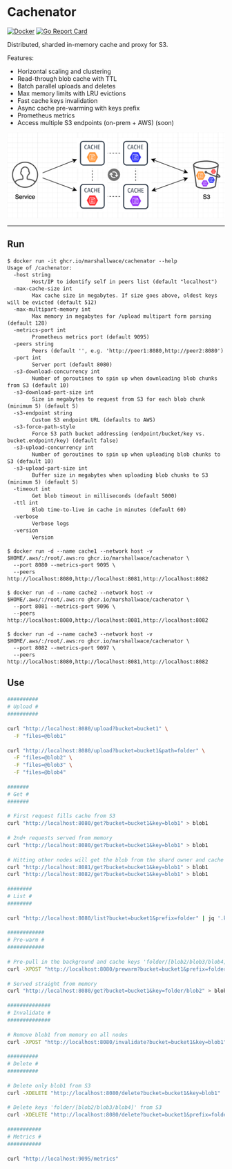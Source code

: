 # Cachenator

[![Docker](https://github.com/MarshallWace/cachenator/workflows/Publish%20Docker/badge.svg)](https://github.com/MarshallWace/cachenator/actions?query=workflow%3A%22Publish+Docker%22) [![Go Report Card](https://goreportcard.com/badge/github.com/MarshallWace/cachenator)](https://goreportcard.com/report/github.com/MarshallWace/cachenator)

Distributed, sharded in-memory cache and proxy for S3.

Features:

- Horizontal scaling and clustering
- Read-through blob cache with TTL
- Batch parallel uploads and deletes
- Max memory limits with LRU evictions
- Fast cache keys invalidation
- Async cache pre-warming with keys prefix
- Prometheus metrics
- Access multiple S3 endpoints (on-prem + AWS) (soon)

<img src="./docs/diagram.png">

---

## Run

```
$ docker run -it ghcr.io/marshallwace/cachenator --help
Usage of /cachenator:
  -host string
    	Host/IP to identify self in peers list (default "localhost")
  -max-cache-size int
    	Max cache size in megabytes. If size goes above, oldest keys will be evicted (default 512)
  -max-multipart-memory int
    	Max memory in megabytes for /upload multipart form parsing (default 128)
  -metrics-port int
    	Prometheus metrics port (default 9095)
  -peers string
    	Peers (default '', e.g. 'http://peer1:8080,http://peer2:8080')
  -port int
    	Server port (default 8080)
  -s3-download-concurrency int
    	Number of goroutines to spin up when downloading blob chunks from S3 (default 10)
  -s3-download-part-size int
    	Size in megabytes to request from S3 for each blob chunk (minimum 5) (default 5)
  -s3-endpoint string
    	Custom S3 endpoint URL (defaults to AWS)
  -s3-force-path-style
    	Force S3 path bucket addressing (endpoint/bucket/key vs. bucket.endpoint/key) (default false)
  -s3-upload-concurrency int
    	Number of goroutines to spin up when uploading blob chunks to S3 (default 10)
  -s3-upload-part-size int
    	Buffer size in megabytes when uploading blob chunks to S3 (minimum 5) (default 5)
  -timeout int
    	Get blob timeout in milliseconds (default 5000)
  -ttl int
    	Blob time-to-live in cache in minutes (default 60)
  -verbose
    	Verbose logs
  -version
    	Version

$ docker run -d --name cache1 --network host -v $HOME/.aws/:/root/.aws:ro ghcr.io/marshallwace/cachenator \
  --port 8080 --metrics-port 9095 \
  --peers http://localhost:8080,http://localhost:8081,http://localhost:8082

$ docker run -d --name cache2 --network host -v $HOME/.aws/:/root/.aws:ro ghcr.io/marshallwace/cachenator \
  --port 8081 --metrics-port 9096 \
  --peers http://localhost:8080,http://localhost:8081,http://localhost:8082

$ docker run -d --name cache3 --network host -v $HOME/.aws/:/root/.aws:ro ghcr.io/marshallwace/cachenator \
  --port 8082 --metrics-port 9097 \
  --peers http://localhost:8080,http://localhost:8081,http://localhost:8082
```

## Use

```bash
##########
# Upload #
##########

curl "http://localhost:8080/upload?bucket=bucket1" \
  -F "files=@blob1"

curl "http://localhost:8080/upload?bucket=bucket1&path=folder" \
  -F "files=@blob2" \
  -F "files=@blob3" \
  -F "files=@blob4"

#######
# Get #
#######

# First request fills cache from S3
curl "http://localhost:8080/get?bucket=bucket1&key=blob1" > blob1

# 2nd+ requests served from memory
curl "http://localhost:8080/get?bucket=bucket1&key=blob1" > blob1

# Hitting other nodes will get the blob from the shard owner and cache it as well before returning
curl "http://localhost:8081/get?bucket=bucket1&key=blob1" > blob1
curl "http://localhost:8082/get?bucket=bucket1&key=blob1" > blob1

########
# List #
########

curl "http://localhost:8080/list?bucket=bucket1&prefix=folder" | jq '.keys'

############
# Pre-warm #
############

# Pre-pull in the background and cache keys 'folder/[blob2/blob3/blob4]'
curl -XPOST "http://localhost:8080/prewarm?bucket=bucket1&prefix=folder/blob"

# Served straight from memory
curl "http://localhost:8080/get?bucket=bucket1&key=folder/blob2" > blob2

##############
# Invalidate #
##############

# Remove blob1 from memory on all nodes
curl -XPOST "http://localhost:8080/invalidate?bucket=bucket1&key=blob1"

##########
# Delete #
##########

# Delete only blob1 from S3
curl -XDELETE "http://localhost:8080/delete?bucket=bucket1&key=blob1"

# Delete keys 'folder/[blob2/blob3/blob4]' from S3
curl -XDELETE "http://localhost:8080/delete?bucket=bucket1&prefix=folder/blob"

###########
# Metrics #
###########

curl "http://localhost:9095/metrics"
```
